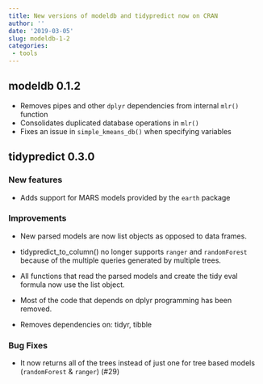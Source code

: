 ```yaml
---
title: New versions of modeldb and tidypredict now on CRAN
author: ''
date: '2019-03-05'
slug: modeldb-1-2
categories: 
 - tools
---
```


## modeldb 0.1.2

- Removes pipes and other `dplyr` dependencies from internal `mlr()` function
- Consolidates duplicated database operations in `mlr()`
- Fixes an issue in `simple_kmeans_db()` when specifying variables

## tidypredict 0.3.0

### New features

- Adds support for MARS models provided by the `earth` package

### Improvements

- New parsed models are now list objects as opposed to data frames.

- tidypredict_to_column() no longer supports `ranger` and `randomForest` because of the multiple queries generated by multiple trees.

- All functions that read the parsed models and create the tidy eval formula now use the list object.  

- Most of the code that depends on dplyr programming has been removed.

- Removes dependencies on: tidyr, tibble

### Bug Fixes

- It now returns all of the trees instead of just one for tree based models (`randomForest` & `ranger`) (#29)